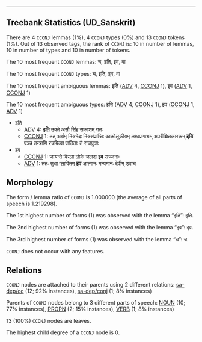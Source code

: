 

--------------------------------------------------------------------------------

## Treebank Statistics (UD_Sanskrit)

There are 4 `CCONJ` lemmas (1%), 4 `CCONJ` types (0%) and 13 `CCONJ` tokens (1%).
Out of 13 observed tags, the rank of `CCONJ` is: 10 in number of lemmas, 10 in number of types and 10 in number of tokens.

The 10 most frequent `CCONJ` lemmas: च, इति, इव, वा

The 10 most frequent `CCONJ` types:  च, इति, इव, वा

The 10 most frequent ambiguous lemmas: इति ([ADV]() 4, [CCONJ]() 1), इव ([ADV]() 1, [CCONJ]() 1)

The 10 most frequent ambiguous types:  इति ([ADV]() 4, [CCONJ]() 1), इव ([CCONJ]() 1, [ADV]() 1)


* इति
  * [ADV]() 4: <b>इति</b> उक्ते असौ सिंह सकाशम् गतः
  * [CCONJ]() 1: तत् अर्थम् मित्रभेदः मित्रसंप्राप्तिः काकोलूकीयम् लब्धप्रणाशम् अपरीक्षितकारकम् <b>इति</b> पञ्च तन्त्राणि रचयित्वा पाठिताः ते राजपुत्राः
* इव
  * [CCONJ]() 1: जायन्ते विरला लोके जलदा <b>इव</b> सज्जनाः
  * [ADV]() 1: ततः सुधा प्लावितम् <b>इव</b> आत्मानः मन्यमानः देवीम् उवाच

## Morphology

The form / lemma ratio of `CCONJ` is 1.000000 (the average of all parts of speech is 1.219298).

The 1st highest number of forms (1) was observed with the lemma “इति”: इति.

The 2nd highest number of forms (1) was observed with the lemma “इव”: इव.

The 3rd highest number of forms (1) was observed with the lemma “च”: च.

`CCONJ` does not occur with any features.


## Relations

`CCONJ` nodes are attached to their parents using 2 different relations: [sa-dep/cc]() (12; 92% instances), [sa-dep/conj]() (1; 8% instances)

Parents of `CCONJ` nodes belong to 3 different parts of speech: [NOUN]() (10; 77% instances), [PROPN]() (2; 15% instances), [VERB]() (1; 8% instances)

13 (100%) `CCONJ` nodes are leaves.

The highest child degree of a `CCONJ` node is 0.

